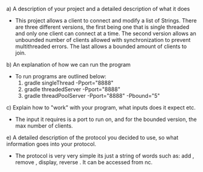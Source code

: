 a) A description of your project and a detailed description of what it does
  - This project allows a client to connect and modify a list of Strings. There are three different versions, the first being one that is single threaded and only one client can connect at a time. The second version allows an unbounded number of clients allowed with synchronization to prevent multithreaded errors. The last allows a bounded amount of clients to join.
  
b) An explanation of how we can run the program
  - To run programs are outlined below:
    1) gradle singleThread -Pport="8888"
    2) gradle threadedServer -Pport="8888"
    3) gradle threadPoolServer -Pport="8888" -Pbound="5"
    
c) Explain how to "work" with your program, what inputs does it expect etc.
  - The input it requires is a port to run on, and for the bounded version, the max number of clients.
  
e) A detailed description of the protocol you decided to use, so what information goes into your protocol.
  - The protocol is very very simple its just a string of words such as: add <string>, remove <index>, display, reverse <index>. It can be accessed from nc.
